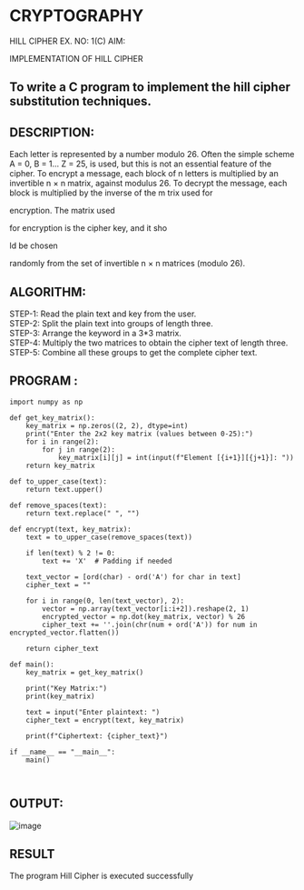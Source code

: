 # CRYPTOGRAPHY
HILL CIPHER
EX. NO: 1(C) AIM:
 

IMPLEMENTATION OF HILL CIPHER
 
## To write a C program to implement the hill cipher substitution techniques.

## DESCRIPTION:

Each letter is represented by a number modulo 26. Often the simple scheme A = 0, B
= 1... Z = 25, is used, but this is not an essential feature of the cipher. To encrypt a message, each block of n letters is  multiplied by an invertible n × n matrix, against modulus 26. To
decrypt the message, each block is multiplied by the inverse of the m trix used for
 
encryption. The matrix used
 
for encryption is the cipher key, and it sho
 
ld be chosen
 
randomly from the set of invertible n × n matrices (modulo 26).


## ALGORITHM:

STEP-1: Read the plain text and key from the user.<br>
STEP-2: Split the plain text into groups of length three.<br>
STEP-3: Arrange the keyword in a 3*3 matrix.<br>
STEP-4: Multiply the two matrices to obtain the cipher text of length three.<br>
STEP-5: Combine all these groups to get the complete cipher text.<br>

## PROGRAM :
```
import numpy as np

def get_key_matrix():
    key_matrix = np.zeros((2, 2), dtype=int)
    print("Enter the 2x2 key matrix (values between 0-25):")
    for i in range(2):
        for j in range(2):
            key_matrix[i][j] = int(input(f"Element [{i+1}][{j+1}]: "))
    return key_matrix

def to_upper_case(text):
    return text.upper()

def remove_spaces(text):
    return text.replace(" ", "")

def encrypt(text, key_matrix):
    text = to_upper_case(remove_spaces(text))
    
    if len(text) % 2 != 0:
        text += 'X'  # Padding if needed
    
    text_vector = [ord(char) - ord('A') for char in text]
    cipher_text = ""
    
    for i in range(0, len(text_vector), 2):
        vector = np.array(text_vector[i:i+2]).reshape(2, 1)
        encrypted_vector = np.dot(key_matrix, vector) % 26
        cipher_text += ''.join(chr(num + ord('A')) for num in encrypted_vector.flatten())
    
    return cipher_text

def main():
    key_matrix = get_key_matrix()
    
    print("Key Matrix:")
    print(key_matrix)
    
    text = input("Enter plaintext: ")
    cipher_text = encrypt(text, key_matrix)
    
    print(f"Ciphertext: {cipher_text}")

if __name__ == "__main__":
    main()



```


## OUTPUT:
![image](https://github.com/user-attachments/assets/0e7ef0e8-cd08-4451-bbd2-bb8bca0cef10)



## RESULT
The program Hill Cipher is executed successfully
